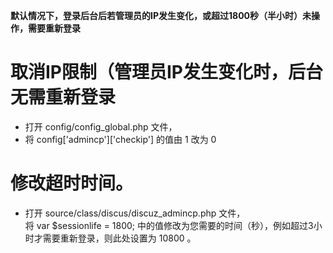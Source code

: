 **默认情况下，登录后台后若管理员的IP发生变化，或超过1800秒（半小时）未操作，需要重新登录**
# 取消IP限制（管理员IP发生变化时，后台无需重新登录
- 打开 config/config_global.php 文件，
- 将 config['admincp']['checkip'] 的值由 1 改为 0

# 修改超时时间。
- 打开 source/class/discus/discuz_admincp.php 文件，将 var $sessionlife = 1800; 中的值修改为您需要的时间（秒），例如超过3小时才需要重新登录，则此处设置为 10800 。
